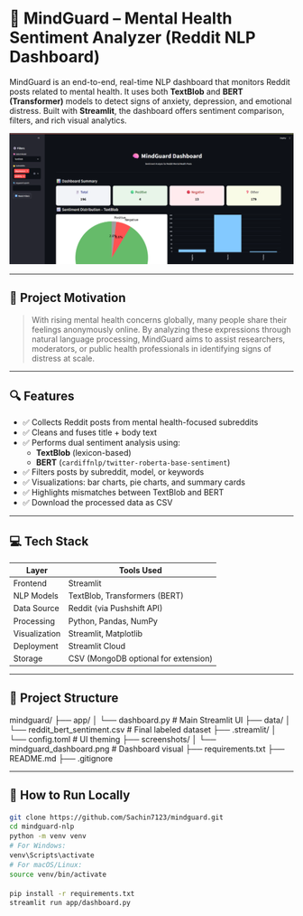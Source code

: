 # 🧠 MindGuard – Mental Health Sentiment Analyzer (Reddit NLP Dashboard)

MindGuard is an end-to-end, real-time NLP dashboard that monitors Reddit posts related to mental health. It uses both **TextBlob** and **BERT (Transformer)** models to detect signs of anxiety, depression, and emotional distress. Built with **Streamlit**, the dashboard offers sentiment comparison, filters, and rich visual analytics.

![MindGuard Dashboard](./screenshot/sc-1.png)

---

## 🧠 Project Motivation

> With rising mental health concerns globally, many people share their feelings anonymously online. By analyzing these expressions through natural language processing, MindGuard aims to assist researchers, moderators, or public health professionals in identifying signs of distress at scale.

---

## 🔍 Features

- ✅ Collects Reddit posts from mental health-focused subreddits
- ✅ Cleans and fuses title + body text
- ✅ Performs dual sentiment analysis using:
  - **TextBlob** (lexicon-based)
  - **BERT** (`cardiffnlp/twitter-roberta-base-sentiment`)
- ✅ Filters posts by subreddit, model, or keywords
- ✅ Visualizations: bar charts, pie charts, and summary cards
- ✅ Highlights mismatches between TextBlob and BERT
- ✅ Download the processed data as CSV

---

## 💻 Tech Stack

| Layer         | Tools Used                           |
| ------------- | ------------------------------------ |
| Frontend      | Streamlit                            |
| NLP Models    | TextBlob, Transformers (BERT)        |
| Data Source   | Reddit (via Pushshift API)           |
| Processing    | Python, Pandas, NumPy                |
| Visualization | Streamlit, Matplotlib                |
| Deployment    | Streamlit Cloud                      |
| Storage       | CSV (MongoDB optional for extension) |

---

## 📁 Project Structure

mindguard/
├── app/
│ └── dashboard.py # Main Streamlit UI
├── data/
│ └── reddit_bert_sentiment.csv # Final labeled dataset
├── .streamlit/
│ └── config.toml # UI theming
├── screenshots/
│ └── mindguard_dashboard.png # Dashboard visual
├── requirements.txt
├── README.md
├── .gitignore

---

## 🧪 How to Run Locally

```bash
git clone https://github.com/Sachin7123/mindguard.git
cd mindguard-nlp
python -m venv venv
# For Windows:
venv\Scripts\activate
# For macOS/Linux:
source venv/bin/activate

pip install -r requirements.txt
streamlit run app/dashboard.py
```
